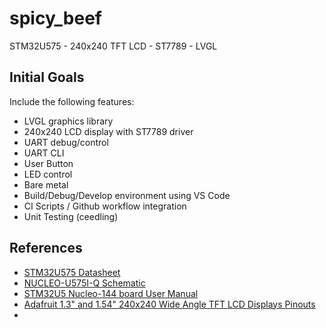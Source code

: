 # spicy_beef
STM32U575 - 240x240 TFT LCD - ST7789 - LVGL

## Initial Goals

Include the following features:
* LVGL graphics library
* 240x240 LCD display with ST7789 driver
* UART debug/control
* UART CLI
* User Button
* LED control
* Bare metal
* Build/Debug/Develop environment using VS Code
* CI Scripts / Github workflow integration
* Unit Testing (ceedling)


## References

* [STM32U575 Datasheet](https://www.st.com/resource/en/datasheet/stm32u575ag.pdf)
* [NUCLEO-U575I-Q Schematic](https://www.st.com/resource/en/schematic_pack/mb1549-u575ziq-c03_schematic.pdf)
* [STM32U5 Nucleo-144 board User Manual](https://www.st.com/resource/en/datasheet/stm32u575ag.pdf)
* [Adafruit 1.3" and 1.54" 240x240 Wide Angle TFT LCD Displays Pinouts](https://learn.adafruit.com/adafruit-1-3-and-1-54-240-x-240-wide-angle-tft-lcd-displays/pinouts)
* 
